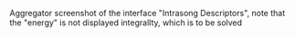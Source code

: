 Aggregator screenshot of the interface "Intrasong Descriptors", note that the "energy" is not displayed integrallty, which is to be solved
